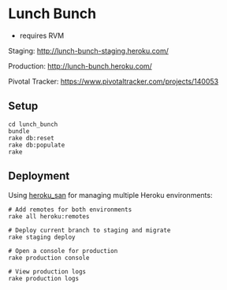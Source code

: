 Lunch Bunch
===========

* requires RVM

Staging: <http://lunch-bunch-staging.heroku.com/>

Production: <http://lunch-bunch.heroku.com/>

Pivotal Tracker: <https://www.pivotaltracker.com/projects/140053>

Setup
-----

    cd lunch_bunch
    bundle
    rake db:reset
    rake db:populate
    rake

Deployment
----------

Using [heroku_san](https://github.com/fastestforward/heroku_san) for managing multiple Heroku environments:

    # Add remotes for both environments
    rake all heroku:remotes

    # Deploy current branch to staging and migrate
    rake staging deploy

    # Open a console for production
    rake production console

    # View production logs
    rake production logs
